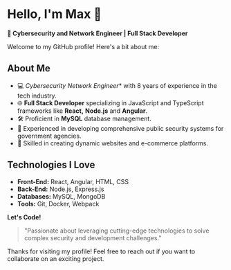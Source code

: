 # Hello, I'm Max 👋

**🚀 Cybersecurity and Network Engineer | Full Stack Developer**

Welcome to my GitHub profile! Here's a bit about me:

## About Me
- 💻 *Cybersecurity Network Engineer** with 8 years of experience in the tech industry.
- 🌐 **Full Stack Developer** specializing in JavaScript and TypeScript frameworks like **React,** **Node.js** and **Angular**.
- 🛠️ Proficient in **MySQL** database management.
- 🏢 Experienced in developing comprehensive public security systems for government agencies.
- 🛒 Skilled in creating dynamic websites and e-commerce platforms.

## Technologies I Love
- **Front-End:** React, Angular, HTML, CSS
- **Back-End:** Node.js, Express.js
- **Databases:** MySQL, MongoDB
- **Tools:** Git, Docker, Webpack

**Let's Code!**

> "Passionate about leveraging cutting-edge technologies to solve complex security and development challenges."

Thanks for visiting my profile! Feel free to reach out if you want to collaborate on an exciting project.

